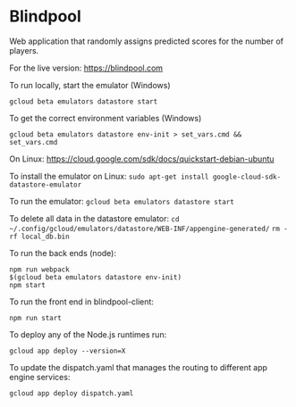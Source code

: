 # Blindpool
Web application that randomly assigns predicted scores for the number of players.

For the live version:
https://blindpool.com

To run locally, start the emulator (Windows)

```gcloud beta emulators datastore start```

To get the correct environment variables (Windows)

```gcloud beta emulators datastore env-init > set_vars.cmd && set_vars.cmd```

On Linux:
https://cloud.google.com/sdk/docs/quickstart-debian-ubuntu

To install the emulator on Linux:
```sudo apt-get install google-cloud-sdk-datastore-emulator```

To run the emulator:
```gcloud beta emulators datastore start```

To delete all data in the datastore emulator:
```cd ~/.config/gcloud/emulators/datastore/WEB-INF/appengine-generated/```
```rm -rf local_db.bin```

To run the back ends (node):

```
npm run webpack
$(gcloud beta emulators datastore env-init)
npm start
```

To run the front end in blindpool-client:

```npm run start```

To deploy any of the Node.js runtimes run:

```gcloud app deploy --version=X```

To update the dispatch.yaml that manages the routing to different app engine services:

```gcloud app deploy dispatch.yaml```

